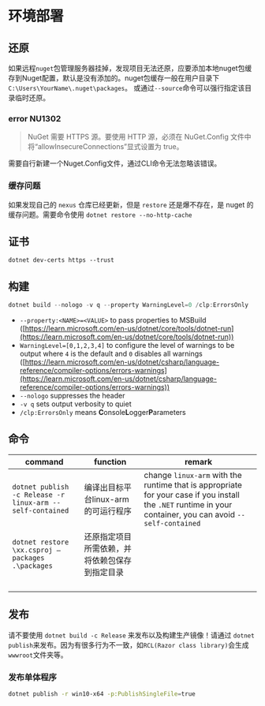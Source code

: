 # 环境部署

## 还原

如果远程`nuget`包管理服务器挂掉，发现项目无法还原，应要添加本地nuget包缓存到Nuget配置，默认是没有添加的。nuget包缓存一般在用户目录下`C:\Users\YourName\.nuget\packages`。
或通过`--source`命令可以强行指定该目录临时还原。



### error NU1302

> NuGet 需要 HTTPS 源。要使用 HTTP 源，必须在 NuGet.Config 文件中将“allowInsecureConnections”显式设置为 true。

需要自行新建一个Nuget.Config文件，通过CLI命令无法忽略该错误。


### 缓存问题

如果发现自己的 `nexus` 仓库已经更新，但是 `restore` 还是爆不存在，是 nuget 的缓存问题。需要命令使用 `dotnet restore --no-http-cache`


## 证书

`dotnet dev-certs https --trust`


## 构建

```csharp
dotnet build --nologo -v q --property WarningLevel=0 /clp:ErrorsOnly
```

- `--property:<NAME>=<VALUE>` to pass properties to MSBuild ([https://learn.microsoft.com/en-us/dotnet/core/tools/dotnet-run](https://learn.microsoft.com/en-us/dotnet/core/tools/dotnet-run))
- `WarningLevel=[0,1,2,3,4]` to configure the level of warnings to be output where `4` is the default and `0` disables all warnings ([https://learn.microsoft.com/en-us/dotnet/csharp/language-reference/compiler-options/errors-warnings](https://learn.microsoft.com/en-us/dotnet/csharp/language-reference/compiler-options/errors-warnings))
- `--nologo` suppresses the header
- `-v q` sets output verbosity to quiet
- `/clp:ErrorsOnly` means **C**onsole**L**ogger**P**arameters


## 命令

| command                                                   | function                | remark                                                                                                                                                      |
| --------------------------------------------------------- | ----------------------- | ----------------------------------------------------------------------------------------------------------------------------------------------------------- |
| `dotnet publish -c Release -r linux-arm --self-contained` | 编译出目标平台linux-arm的可运行程序  | change `linux-arm` with the runtime that is appropriate for your case if you install the `.NET` runtime in your container, you can avoid `--self-contained` |
| `dotnet restore \xx.csproj –packages .\packages`          | 还原指定项目所需依赖，并将依赖包保存到指定目录 |                                                                                                                                                             |
|                                                           |                         |                                                                                                                                                             |
|                                                           |                         |                                                                                                                                                             |
|                                                           |                         |                                                                                                                                                             |
|                                                           |                         |                                                                                                                                                             |



## 发布

请不要使用 `dotnet build -c Release` 来发布以及构建生产镜像！请通过 `dotnet publish`来发布。因为有很多行为不一致，如`RCL(Razor class library)`会生成 `wwwroot`文件夹等。

### 发布单体程序

```bash
dotnet publish -r win10-x64 -p:PublishSingleFile=true
```
